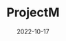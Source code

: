 ---
date: 2022-10-17
draft: false

title: "ProjectM"
naam: "Maikel Reijneke"
opdrachtgever: "CHE"
summary: "samenvatting m"
beschrijving: "sde project van maikel is hier beschreven. sde project van maikel is hier beschreven. sde project van maikel is hier beschreven. sde project van maikel is hier beschreven. sde project van maikel is hier beschreven. sde project van maikel is hier beschreven. sde project van maikel is hier beschreven. sde project van maikel is hier beschreven. sde project van maikel is hier beschreven. sde project van maikel is hier beschreven. sde project van maikel is hier beschreven. sde project van maikel is hier beschreven. sde project van maikel is hier beschreven. sde project van maikel is hier beschreven. sde project van maikel is hier beschreven. sde project van maikel is hier beschreven. sde project van maikel is hier beschreven. sde project van maikel is hier beschreven. sde project van maikel is hier beschreven. sde project van maikel is hier beschreven. sde project van maikel is hier beschreven. sde project van maikel is hier beschreven. sde project van maikel is hier beschreven. sde project van maikel is hier beschreven. sde project van maikel is hier beschreven. sde project van maikel is hier beschreven. sde project van maikel is hier beschreven. sde project van maikel is hier beschreven. sde project van maikel is hier beschreven. sde project van maikel is hier beschreven. sde project van maikel is hier beschreven. sde project van maikel is hier beschreven. sde project van maikel is hier beschreven. sde project van maikel is hier beschreven. sde project van maikel is hier beschreven. sde project van maikel is hier beschreven. sde project van maikel is hier beschreven. sde project van maikel is hier beschreven. sde project van maikel is hier beschreven. sde project van maikel is hier beschreven. sde project van maikel is hier beschreven. sde project van maikel is hier beschreven. sde project van maikel is hier beschreven. sde project van maikel is hier beschreven."
# misschien proces en resultaten er bij.

partner:
# kies uit een van deze tags:
#["jaar 1", "PM"]
tags: ["jaar 1", "PM"]
afbeeldingen: /dev.png
youtube: QWt8qbVEzLY
---